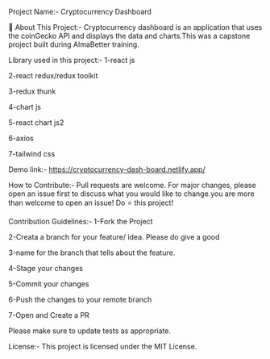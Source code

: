 Project Name:-
Cryptocurrency Dashboard

🚀 About This Project:-
Cryptocurrency dashboard is an application that uses the coinGecko API and displays the data and charts.This was a capstone project built during AlmaBetter training.

Library used in this project:-
1-react js

2-react redux/redux toolkit

3-redux thunk

4-chart js

5-react chart js2

6-axios

7-tailwind css

Demo link:-
https://cryptocurrency-dash-board.netlify.app/

How to Contribute:-
Pull requests are welcome. For major changes, please open an issue first to discuss what you would like to change.you are more than welcome to open an issue! Do ⭐ this project!

Contribution Guidelines:-
1-Fork the Project

2-Creata a branch for your feature/ idea. Please do give a good

3-name for the branch that tells about the feature.

4-Stage your changes

5-Commit your changes

6-Push the changes to your remote branch

7-Open and Create a PR

Please make sure to update tests as appropriate.

License:-
This project is licensed under the MIT License.
